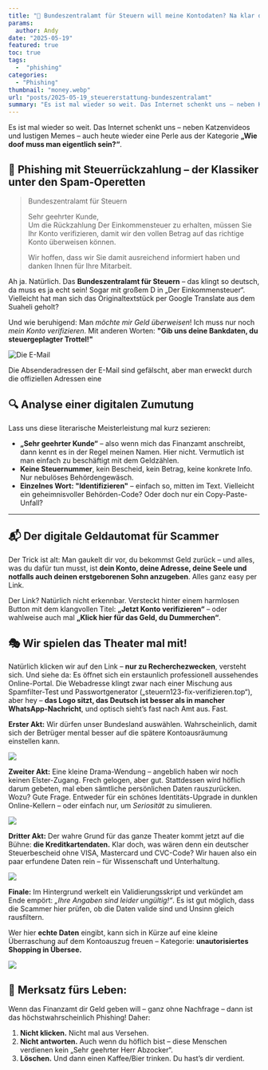 ```yaml
---
title: "💸 Bundeszentralamt für Steuern will meine Kontodaten? Na klar doch!"
params:
  author: Andy
date: "2025-05-19"
featured: true
toc: true
tags:
  -  "phishing"
categories:
  - "Phishing"
thumbnail: "money.webp"
url: "posts/2025-05-19_steuererstattung-bundeszentralamt"
summary: "Es ist mal wieder so weit. Das Internet schenkt uns – neben Katzenvideos und lustigen Memes – auch heute wieder eine Perle aus der Kategorie **„Wie doof muss man eigentlich sein?“**."
---
```


Es ist mal wieder so weit. Das Internet schenkt uns – neben Katzenvideos und lustigen Memes – auch heute wieder eine Perle aus der Kategorie **„Wie doof muss man eigentlich sein?“**.

## 🎣 Phishing mit Steuerrückzahlung – der Klassiker unter den Spam-Operetten

> Bundeszentralamt für Steuern  
>   
> Sehr geehrter Kunde,  
> Um die Rückzahlung Der Einkommensteuer zu erhalten, müssen Sie Ihr Konto verifizieren, damit wir den vollen Betrag auf das richtige Konto überweisen können.  
>   
> Wir hoffen, dass wir Sie damit ausreichend informiert haben und danken Ihnen für Ihre Mitarbeit. 

Ah ja. Natürlich. Das **Bundeszentralamt für Steuern** – das klingt so deutsch, da muss es ja echt sein! Sogar mit großem D in „Der Einkommensteuer“. Vielleicht hat man sich das Originaltextstück per Google Translate aus dem Suaheli geholt?

Und wie beruhigend: Man *möchte mir Geld überweisen*! Ich muss nur noch *mein Konto verifizieren*. Mit anderen Worten: **"Gib uns deine Bankdaten, du steuergeplagter Trottel!"**

![Die E-Mail](/posts/2025-05-19_steuererstattung-bundeszentralamt/mail.webp)

Die Absenderadressen der E-Mail sind gefälscht, aber man erweckt durch die offiziellen Adressen eine 

## 🔍 Analyse einer digitalen Zumutung

Lass uns diese literarische Meisterleistung mal kurz sezieren:

* **„Sehr geehrter Kunde“** – also wenn mich das Finanzamt anschreibt, dann kennt es in der Regel meinen Namen. Hier nicht. Vermutlich ist man einfach zu beschäftigt mit dem Geldzählen. 
* **Keine Steuernummer**, kein Bescheid, kein Betrag, keine konkrete Info. Nur nebulöses Behördengewäsch.
* **Einzelnes Wort: "Identifizieren"** – einfach so, mitten im Text. Vielleicht ein geheimnisvoller Behörden-Code? Oder doch nur ein Copy-Paste-Unfall?

---

## 📬 Der digitale Geldautomat für Scammer

Der Trick ist alt: Man gaukelt dir vor, du bekommst Geld zurück – und alles, was du dafür tun musst, ist **dein Konto, deine Adresse, deine Seele und notfalls auch deinen erstgeborenen Sohn anzugeben**. Alles ganz easy per Link.

Der Link? Natürlich nicht erkennbar. Versteckt hinter einem harmlosen Button mit dem klangvollen Titel:
**„Jetzt Konto verifizieren“** – oder wahlweise auch mal **„Klick hier für das Geld, du Dummerchen“**.


## 🎭 Wir spielen das Theater mal mit!

Natürlich klicken wir auf den Link – **nur zu Recherchezwecken**, versteht sich. Und siehe da: Es öffnet sich ein erstaunlich professionell aussehendes Online-Portal. Die Webadresse klingt zwar nach einer Mischung aus Spamfilter-Test und Passwortgenerator („steuern123-fix-verifizieren.top“), aber hey – **das Logo sitzt, das Deutsch ist besser als in mancher WhatsApp-Nachricht**, und optisch sieht’s fast nach Amt aus. Fast.

**Erster Akt:** Wir dürfen unser Bundesland auswählen. Wahrscheinlich, damit sich der Betrüger mental besser auf die spätere Kontoausräumung einstellen kann.

![](/posts/2025-05-19_steuererstattung-bundeszentralamt/steuern_1.webp)

**Zweiter Akt:** Eine kleine Drama-Wendung – angeblich haben wir noch keinen Elster-Zugang. Frech gelogen, aber gut. Stattdessen wird höflich darum gebeten, mal eben sämtliche persönlichen Daten rauszurücken.
Wozu? Gute Frage. Entweder für ein schönes Identitäts-Upgrade in dunklen Online-Kellern – oder einfach nur, um *Seriosität* zu simulieren.

![](/posts/2025-05-19_steuererstattung-bundeszentralamt/steuern_2.webp)

**Dritter Akt:** Der wahre Grund für das ganze Theater kommt jetzt auf die Bühne: **die Kreditkartendaten.**
Klar doch, was wären denn ein deutscher Steuerbescheid ohne VISA, Mastercard und CVC-Code?
Wir hauen also ein paar erfundene Daten rein – für Wissenschaft und Unterhaltung.

![](/posts/2025-05-19_steuererstattung-bundeszentralamt/steuern_3.webp)

**Finale:** Im Hintergrund werkelt ein Validierungsskript und verkündet am Ende empört: *„Ihre Angaben sind leider ungültig!“*. Es ist gut möglich, dass die Scammer hier prüfen, ob die Daten valide sind und Unsinn gleich rausfiltern.

Wer hier **echte Daten** eingibt, kann sich in Kürze auf eine kleine Überraschung auf dem Kontoauszug freuen – Kategorie: **unautorisiertes Shopping in Übersee.**

![](/posts/2025-05-19_steuererstattung-bundeszentralamt/steuern_4.webp)


## 🧠 Merksatz fürs Leben:

Wenn das Finanzamt dir Geld geben will – ganz ohne Nachfrage – dann ist das höchstwahrscheinlich Phishing! Daher:

1. **Nicht klicken.** Nicht mal aus Versehen.
2. **Nicht antworten.** Auch wenn du höflich bist – diese Menschen verdienen kein „Sehr geehrter Herr Abzocker“.
3. **Löschen.** Und dann einen Kaffee/Bier trinken. Du hast’s dir verdient.
